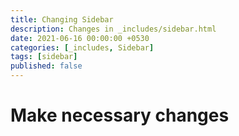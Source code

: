 ```yaml
---
title: Changing Sidebar
description: Changes in _includes/sidebar.html
date: 2021-06-16 00:00:00 +0530
categories: [_includes, Sidebar]
tags: [sidebar]
published: false
---
```


# Make necessary changes
